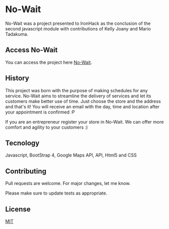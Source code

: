 # No-Wait

No-Wait was a project presented to IronHack as the conclusion of the second javascript module with contributions of Kelly Joany 
and Mario Tadakuma.

## Access No-Wait

You can access the project here [No-Wait](https://kellyjoany.github.io/StarDust/).

## History

This project was born with the purpose of making schedules for any service. No-Wait aims to streamline the delivery of services 
and let its customers make better use of time. Just choose the store and the address and that's it! You will receive an email with
the day, time and location after your appointment is confirmed :P

If you are an entrepreneur register your store in No-Wait. We can offer more comfort and agility to your customers :)

## Tecnology

Javascript,
BootStrap 4,
Google Maps API,
API,
Html5 and CSS

## Contributing
Pull requests are welcome. For major changes, let me know.

Please make sure to update tests as appropriate.

## License
[MIT](https://choosealicense.com/licenses/mit/)
